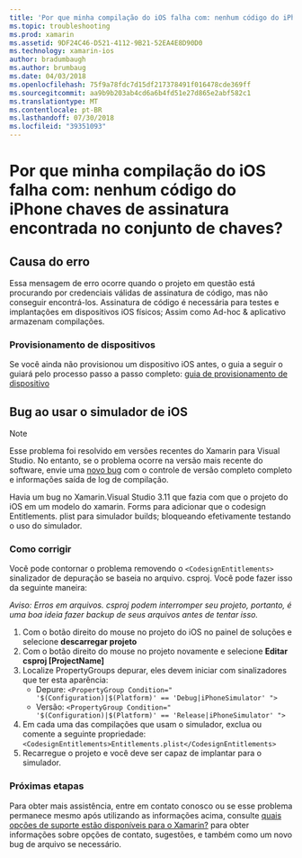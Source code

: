 ```yaml
---
title: 'Por que minha compilação do iOS falha com: nenhum código do iPhone chaves de assinatura encontrada no conjunto de chaves?'
ms.topic: troubleshooting
ms.prod: xamarin
ms.assetid: 9DF24C46-D521-4112-9B21-52EA4E8D90D0
ms.technology: xamarin-ios
author: bradumbaugh
ms.author: brumbaug
ms.date: 04/03/2018
ms.openlocfilehash: 75f9a78fdc7d15df217378491f016478cde369ff
ms.sourcegitcommit: aa9b9b203ab4cd6a6b4fd51e27d865e2abf582c1
ms.translationtype: MT
ms.contentlocale: pt-BR
ms.lasthandoff: 07/30/2018
ms.locfileid: "39351093"
---
```

# <a name="why-does-my-ios-build-fail-with-no-valid-iphone-code-signing-keys-found-in-keychain"></a>Por que minha compilação do iOS falha com: nenhum código do iPhone chaves de assinatura encontrada no conjunto de chaves?

## <a name="cause-of-the-error"></a>Causa do erro
Essa mensagem de erro ocorre quando o projeto em questão está procurando por credenciais válidas de assinatura de código, mas não conseguir encontrá-los. Assinatura de código é necessária para testes e implantações em dispositivos iOS físicos; Assim como Ad-hoc & aplicativo armazenam compilações. 


### <a name="provisioning-devices"></a>Provisionamento de dispositivos
Se você ainda não provisionou um dispositivo iOS antes, o guia a seguir o guiará pelo processo passo a passo completo: [guia de provisionamento de dispositivo](~/ios/get-started/installation/device-provisioning/index.md)


## <a name="bug-when-using-ios-simulator"></a>Bug ao usar o simulador de iOS

> [!NOTE]
> Esse problema foi resolvido em versões recentes do Xamarin para Visual Studio. No entanto, se o problema ocorre na versão mais recente do software, envie uma [novo bug](~/cross-platform/troubleshooting/questions/howto-file-bug.md) com o controle de versão completo completo e informações saída de log de compilação.


Havia um bug no Xamarin.Visual Studio 3.11 que fazia com que o projeto do iOS em um modelo do xamarin. Forms para adicionar que o codesign Entitlements. plist para simulador builds; bloqueando efetivamente testando o uso do simulador.

### <a name="how-to-fix"></a>Como corrigir
Você pode contornar o problema removendo o `<CodesignEntitlements>` sinalizador de depuração se baseia no arquivo. csproj. Você pode fazer isso da seguinte maneira:

*Aviso: Erros em arquivos. csproj podem interromper seu projeto, portanto, é uma boa ideia fazer backup de seus arquivos antes de tentar isso.*

1. Com o botão direito do mouse no projeto do iOS no painel de soluções e selecione **descarregar projeto**
2. Com o botão direito do mouse no projeto novamente e selecione **Editar csproj [ProjectName]**
3. Localize PropertyGroups depurar, eles devem iniciar com sinalizadores que ter esta aparência:
   - Depure: `<PropertyGroup Condition=" '$(Configuration)|$(Platform)' == 'Debug|iPhoneSimulator' ">`
   - Versão: `<PropertyGroup Condition=" '$(Configuration)|$(Platform)' == 'Release|iPhoneSimulator' ">`
4. Em cada uma das compilações que usam o simulador, exclua ou comente a seguinte propriedade: `<CodesignEntitlements>Entitlements.plist</CodesignEntitlements>`
5. Recarregue o projeto e você deve ser capaz de implantar para o simulador.

### <a name="next-steps"></a>Próximas etapas
Para obter mais assistência, entre em contato conosco ou se esse problema permanece mesmo após utilizando as informações acima, consulte [quais opções de suporte estão disponíveis para o Xamarin?](~/cross-platform/troubleshooting/support-options.md) para obter informações sobre opções de contato, sugestões, e também como um novo bug de arquivo se necessário. 

